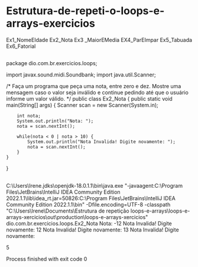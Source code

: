 # Estrutura-de-repeti-o-loops-e-arrays-exercicios
Ex1_NomeEIdade
Ex2_Nota
Ex3 _MaiorEMedia
EX4_ParEImpar
Ex5_Tabuada
Ex6_Fatorial

##
package dio.com.br.exercicios.loops;

import javax.sound.midi.Soundbank;
import java.util.Scanner;

/*
Faça um programa que peça uma nota, entre zero e dez.
Mostre uma mensagem caso o valor seja inválido
e continue pedindo
até que o usuário informe um valor válido.
*/
public class Ex2_Nota {
    public static void main(String[] args) {
        Scanner scan = new Scanner(System.in);

        int nota;
        System.out.println("Nota: ");
        nota = scan.nextInt();

        while(nota < 0 | nota > 10) {
            System.out.println("Nota Invalida! Digite novamente: ");
            nota = scan.nextInt();
        }
    }
}

##
C:\Users\Irene\.jdks\openjdk-18.0.1.1\bin\java.exe "-javaagent:C:\Program Files\JetBrains\IntelliJ IDEA Community Edition 2022.1.1\lib\idea_rt.jar=50826:C:\Program Files\JetBrains\IntelliJ IDEA Community Edition 2022.1.1\bin" -Dfile.encoding=UTF-8 -classpath "C:\Users\Irene\Documents\Estrutura de repetição loops-e-arrays\loops-e-arrays-xercicios\out\production\loops-e-arrays-xercicios" dio.com.br.exercicios.loops.Ex2_Nota
Nota: 
-12
Nota Invalida! Digite novamente: 
12
Nota Invalida! Digite novamente: 
13
Nota Invalida! Digite novamente: 

5

Process finished with exit code 0
